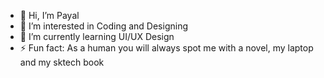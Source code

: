 - 👋 Hi, I’m Payal
- 👀 I’m interested in Coding and Designing
- 🌱 I’m currently learning UI/UX Design
- ⚡ Fun fact: As a human you will always spot me with a novel, my laptop and my sktech book

<!---
PayalW27/PayalW27 is a ✨ special ✨ repository because its `README.md` (this file) appears on your GitHub profile.
You can click the Preview link to take a look at your changes.
--->
